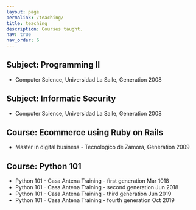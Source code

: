 ```yaml
---
layout: page
permalink: /teaching/
title: teaching
description: Courses taught.
nav: true
nav_order: 6
---
```



## Subject: Programming II
- Computer Science, Universidad La Salle, Generation 2008


## Subject: Informatic Security
- Computer Science, Universidad La Salle, Generation 2008


## Course: Ecommerce using Ruby on Rails
- Master in digital business - Tecnologico de Zamora, Generation 2009

## Course: Python 101
- Python 101 - Casa Antena Training - first generation Mar 1018
- Python 101 - Casa Antena Training - second generation Jun 2018
- Python 101 - Casa Antena Training - third generation Jun 2019
- Python 101 - Casa Antena Training - fourth generation Oct 2019
